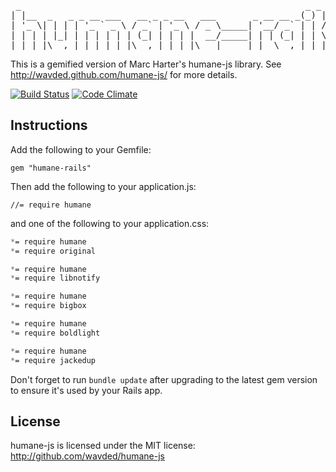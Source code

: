 <pre>
 _                                                      _ _     
| |__  _   _ _ __ ___   __ _ _ __   ___       _ __ __ _(_) |___ 
| '_ \| | | | '_ ` _ \ / _` | '_ \ / _ \_____| '__/ _` | | / __|
| | | | |_| | | | | | | (_| | | | |  __/_____| | | (_| | | \__ \
|_| |_|\__,_|_| |_| |_|\__,_|_| |_|\___|     |_|  \__,_|_|_|___/
</pre>

This is a gemified version of Marc Harter's humane-js library. See http://wavded.github.com/humane-js/ for more details.

[![Build Status](https://secure.travis-ci.org/harrigan/humane-rails.png)](http://travis-ci.org/harrigan/humane-rails)
[![Code Climate](https://codeclimate.com/badge.png)](https://codeclimate.com/github/harrigan/humane-rails)


## Instructions

Add the following to your Gemfile:

`gem "humane-rails"`

Then add the following to your application.js:

`//= require humane`

and one of the following to your application.css:

```css
*= require humane
*= require original
```

```css
*= require humane
*= require libnotify
```

```css
*= require humane
*= require bigbox
```

```css
*= require humane
*= require boldlight
```

```css
*= require humane
*= require jackedup
```

Don't forget to run `bundle update` after upgrading to the latest gem version to ensure it's used by your Rails app.

## License

humane-js is licensed under the MIT license: http://github.com/wavded/humane-js
